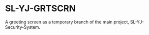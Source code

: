 # SL-YJ-GRTSCRN
A greeting screen as a temporary branch of the main project, SL-YJ-Security-System.

